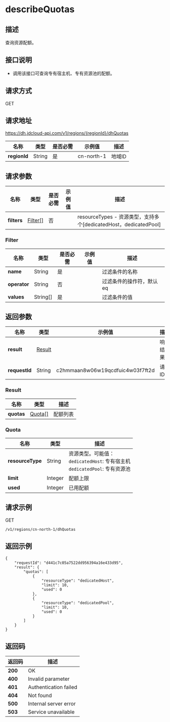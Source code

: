 # describeQuotas


## 描述
查询资源配额。

## 接口说明
- 调用该接口可查询专有宿主机、专有资源池的配额。


## 请求方式
GET

## 请求地址
https://dh.jdcloud-api.com/v1/regions/{regionId}/dhQuotas

|名称|类型|是否必需|示例值|描述|
|---|---|---|---|---|
|**regionId**|String|是|cn-north-1 |地域ID|

## 请求参数
|名称|类型|是否必需|示例值|描述|
|---|---|---|---|---|
|**filters**|[Filter[]](#filter)|否| |resourceTypes - 资源类型，支持多个[dedicatedHost，dedicatedPool]<br>|

### <div id="Filter">Filter</div>
|名称|类型|是否必需|示例值|描述|
|---|---|---|---|---|
|**name**|String|是| |过滤条件的名称|
|**operator**|String|否| |过滤条件的操作符，默认eq|
|**values**|String[]|是| |过滤条件的值|

## 返回参数
|名称|类型|示例值|描述|
|---|---|---|---|
|**result**|[Result](describeQuotas#user-content-2)| |响应结果。|
|**requestId**|String|c2hmmaan8w06w19qcdfuic4w03f7ft2d|请求ID。|

### <div id="Result">Result</div>
|名称|类型|描述|
|---|---|---|
|**quotas**|[Quota[]](#quota)|配额列表|
### <div id="Quota">Quota</div>
|名称|类型|描述|
|---|---|---|
|**resourceType**|String|资源类型。可能值：<br> `dedicatedHost`: 专有宿主机 <br> `dedicatedPool`: 专有资源池|
|**limit**|Integer|配额上限|
|**used**|Integer|已用配额|

## 请求示例
GET

```
/v1/regions/cn-north-1/dhQuotas

```



## 返回示例
```
{
    "requestId": "d441c7c05a7522dd956394a16e433d95",
    "result": {
        "quotas": [
            {
                "resourceType": "dedicatedHost",
                "limit": 10,
                "used": 0
            },
            {
                "resourceType": "dedicatedPool",
                "limit": 10,
                "used": 0
            }
        ]
    }
}
```

## 返回码
|返回码|描述|
|---|---|
|**200**|OK|
|**400**|Invalid parameter|
|**401**|Authentication failed|
|**404**|Not found|
|**500**|Internal server error|
|**503**|Service unavailable|
